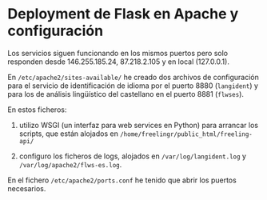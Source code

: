 # Deployment de Flask en Apache y configuración


Los servicios siguen funcionando en los mismos puertos pero solo responden desde 146.255.185.24, 87.218.2.105 y en local (127.0.0.1). 

En `/etc/apache2/sites-available/` he creado dos archivos de configuración para el servicio de identificación de idioma por el puerto 8880 (`langident`) y para los de análisis lingüístico del castellano en el puerto 8881 (`flwses`). 

En estos ficheros:

  1. utilizo WSGI (un interfaz para web services en Python) para arrancar los scripts, que están alojados en `/home/freelingr/public_html/freeling-api/`
  
  2. configuro los ficheros de logs, alojados en `/var/log/langident.log` y `/var/log/apache2/flws-es.log`.
  

En el fichero `/etc/apache2/ports.conf` he tenido que abrir los puertos necesarios.


